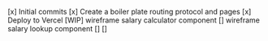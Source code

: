 [x] Initial commits
[x] Create a boiler plate routing protocol and pages
[x] Deploy to Vercel
[WIP] wireframe salary calculator component
[] wireframe salary lookup component
[] 
[]

